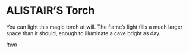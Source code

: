 # ALISTAIR’S Torch

You can light this magic torch at will. The flame’s light fills a much larger space than it should, enough to illuminate a cave bright as day.

*Item*
